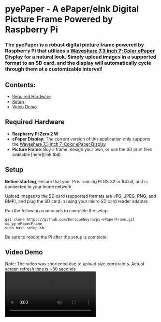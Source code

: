 # pyePaper - A ePaper/eInk Digital Picture Frame Powered by Raspberry Pi

### The pyePaper is a robust digital picture frame powered by Raspberry Pi that utilizes a [Waveshare 7.3 inch 7-Color ePaper Display]([https://www.waveshare.com/7.3inch-e-paper-hat-f.htm]) for a natural look. Simply upload images in a supported format to an SD card, and the display will automatically cycle through them at a customizable interval!

## Contents:
- [Required Hardware](#required-hardware-and-assembly)  
- [Setup](#setup)  
- [Video Demo](#video-demo)

## Required Hardware

- **Raspberry Pi Zero 2 W**
- **ePaper Display:** The current version of this application only supports the [Waveshare 7.3 inch 7-Color ePaper Display](https://www.waveshare.com/5.65inch-e-paper-module-f.htm)
- **Picture Frame**: Buy a frame, design your own, or use the 3D print files available [here](link tbd)

## Setup

**Before starting**, ensure that your Pi is running Pi OS 32 or 64 bit, and is connected to your home network

Upload images to the SD card (supported formats are JPG, JPEG, PNG, and BMP), and plug the SD card in using your micro SD card reader adapter.

Run the following commands to complete the setup:
```
git clone https://github.com/EnriqueNeyra/py-ePaperFrame.git 
cd py-ePaperFrame
sudo bash setup.sh
```

Be sure to reboot the Pi after the setup is complete!

## Video Demo
Note: The video was shortened due to upload size constraints. Actual screen refresh time is ~30 seconds
<video src="" />
